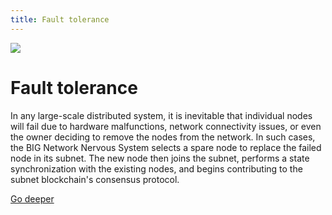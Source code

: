 ```yaml
---
title: Fault tolerance
---
```


![](/img/how-it-works/fault-tolerance.webp)

# Fault tolerance

In any large-scale distributed system, it is inevitable that individual nodes will fail due to hardware malfunctions, network connectivity issues, or even the owner deciding to remove the nodes from the network. In such cases, the BIG Network Nervous System selects a spare node to replace the failed node in its subnet. The new node then joins the subnet, performs a state synchronization with the existing nodes, and begins contributing to the subnet blockchain's consensus protocol.

[Go deeper](/how-it-works/fault-tolerance/)
